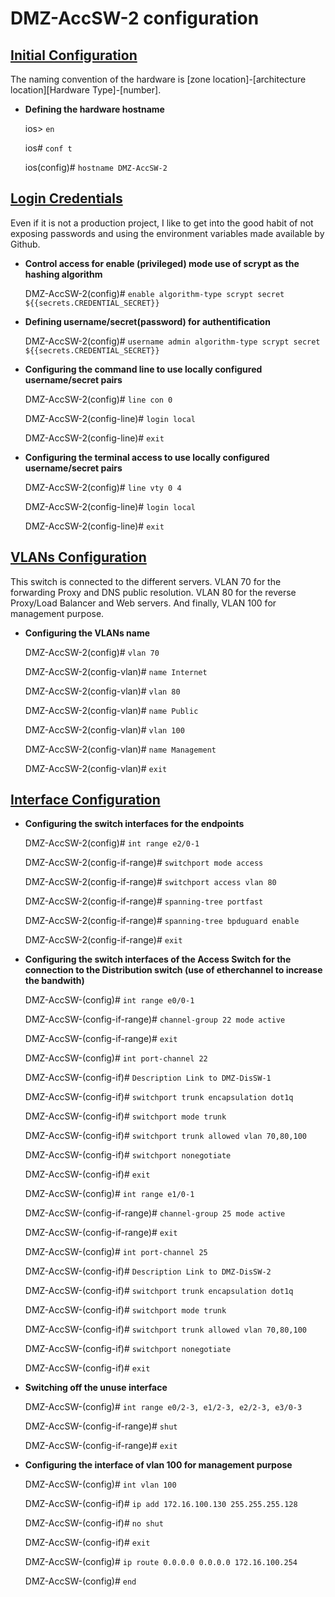 # DMZ-AccSW-2 configuration

## <ins>Initial Configuration</ins>

The naming convention of the hardware is [zone location]-\[architecture location][Hardware Type]-\[number].

- **Defining the hardware hostname**

    ios> `en`

    ios# `conf t`

    ios(config)# `hostname DMZ-AccSW-2`

## <ins>Login Credentials</ins>

Even if it is not a production project, I like to get into the good habit of not exposing passwords and using the environment variables made available by Github.

- **Control access for enable (privileged) mode use of scrypt as the hashing algorithm**

    DMZ-AccSW-2(config)# `enable algorithm-type scrypt secret ${{secrets.CREDENTIAL_SECRET}}`

- **Defining username/secret(password) for authentification**

    DMZ-AccSW-2(config)# `username admin algorithm-type scrypt secret ${{secrets.CREDENTIAL_SECRET}}`

- **Configuring the command line to use locally configured username/secret pairs**

    DMZ-AccSW-2(config)# `line con 0`

    DMZ-AccSW-2(config-line)# `login local`

    DMZ-AccSW-2(config-line)# `exit`

- **Configuring the terminal access to use locally configured username/secret pairs**

    DMZ-AccSW-2(config)# `line vty 0 4`

    DMZ-AccSW-2(config-line)# `login local`

    DMZ-AccSW-2(config-line)# `exit`

## <ins>VLANs Configuration</ins>

This switch is connected to the different servers. 
VLAN 70 for the forwarding Proxy and DNS public resolution. 
VLAN 80 for the reverse Proxy/Load Balancer and Web servers.
And finally, VLAN 100 for management purpose.

- **Configuring the VLANs name**

    DMZ-AccSW-2(config)# `vlan 70`

    DMZ-AccSW-2(config-vlan)# `name Internet`

    DMZ-AccSW-2(config-vlan)# `vlan 80`

    DMZ-AccSW-2(config-vlan)# `name Public`

    DMZ-AccSW-2(config-vlan)# `vlan 100`

    DMZ-AccSW-2(config-vlan)# `name Management`

    DMZ-AccSW-2(config-vlan)# `exit`

## <ins>Interface Configuration</ins>

- **Configuring the switch interfaces for the endpoints**

    DMZ-AccSW-2(config)# `int range e2/0-1`

    DMZ-AccSW-2(config-if-range)# `switchport mode access`

    DMZ-AccSW-2(config-if-range)# `switchport access vlan 80`

    DMZ-AccSW-2(config-if-range)# `spanning-tree portfast`

    DMZ-AccSW-2(config-if-range)# `spanning-tree bpduguard enable`

    DMZ-AccSW-2(config-if-range)# `exit`

- **Configuring the switch interfaces of the Access Switch for the connection to the Distribution switch (use of etherchannel to increase the bandwith)**

    DMZ-AccSW-(config)# `int range e0/0-1`

    DMZ-AccSW-(config-if-range)# `channel-group 22 mode active`

    DMZ-AccSW-(config-if-range)# `exit`

    DMZ-AccSW-(config)# `int port-channel 22`

    DMZ-AccSW-(config-if)# `Description Link to DMZ-DisSW-1`

    DMZ-AccSW-(config-if)# `switchport trunk encapsulation dot1q`

    DMZ-AccSW-(config-if)# `switchport mode trunk`

    DMZ-AccSW-(config-if)# `switchport trunk allowed vlan 70,80,100`

    DMZ-AccSW-(config-if)# `switchport nonegotiate`

    DMZ-AccSW-(config-if)# `exit`

    DMZ-AccSW-(config)# `int range e1/0-1`

    DMZ-AccSW-(config-if-range)# `channel-group 25 mode active`

    DMZ-AccSW-(config-if-range)# `exit`

    DMZ-AccSW-(config)# `int port-channel 25`

    DMZ-AccSW-(config-if)# `Description Link to DMZ-DisSW-2`

    DMZ-AccSW-(config-if)# `switchport trunk encapsulation dot1q`

    DMZ-AccSW-(config-if)# `switchport mode trunk`

    DMZ-AccSW-(config-if)# `switchport trunk allowed vlan 70,80,100`

    DMZ-AccSW-(config-if)# `switchport nonegotiate`

    DMZ-AccSW-(config-if)# `exit`

- **Switching off the unuse interface**

    DMZ-AccSW-(config)# `int range e0/2-3, e1/2-3, e2/2-3, e3/0-3`

    DMZ-AccSW-(config-if-range)# `shut`

    DMZ-AccSW-(config-if-range)# `exit`

- **Configuring the interface of vlan 100 for management purpose**

    DMZ-AccSW-(config)# `int vlan 100`

    DMZ-AccSW-(config-if)# `ip add 172.16.100.130 255.255.255.128`

    DMZ-AccSW-(config-if)# `no shut`

    DMZ-AccSW-(config-if)# `exit`

    DMZ-AccSW-(config)# `ip route 0.0.0.0 0.0.0.0 172.16.100.254`

    DMZ-AccSW-(config)# `end`